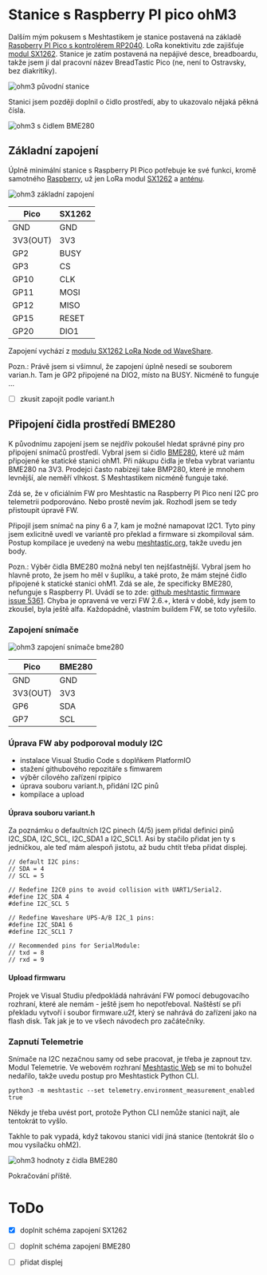 # Stanice s Raspberry PI pico ohM3

Dalším mým pokusem s Meshtastikem je stanice postavená na základě [Raspberry PI Pico s kontrolérem RP2040](https://www.raspberrypi.com/documentation/microcontrollers/pico-series.html#pico-1-family). LoRa konektivitu zde zajišťuje [modul SX1262](https://www.aliexpress.com/item/1005005868418525.html?spm=a2g0o.order_list.order_list_main.59.3e601802HxDH7p). Stanice je zatím postavená na nepájivé desce, breadboardu, takže jsem jí dal pracovní název BreadTastic Pico (ne, není to Ostravsky, bez diakritiky).

![ohm3 původní stanice](../www/img/ohm3_breadtastic_pico.jpg)

Stanici jsem později doplnil o čidlo prostředí, aby to ukazovalo nějaká pěkná čísla.

![ohm3 s čidlem BME280](../www/img/ohm3_bme280.jpg)

## Základní zapojení

Úplně minimální stanice s Raspberry PI Pico potřebuje ke své funkci, kromě samotného [Raspberry](https://www.raspberrypi.com/documentation/microcontrollers/pico-series.html#pico-1-family), už jen LoRa modul [SX1262](https://www.aliexpress.com/item/1005005868418525.html?spm=a2g0o.order_list.order_list_main.59.3e601802HxDH7p) a [anténu](https://www.aliexpress.com/item/32957518009.html?spm=a2g0o.order_list.order_list_main.75.19f61802j9j96w).

![ohm3 základní zapojení](../www/img/ohm3_zakladni_zapojeni.png)

Pico | SX1262
--- | ---
GND | GND
3V3(OUT) | 3V3
GP2 | BUSY
GP3 | CS
GP10 | CLK
GP11 | MOSI
GP12 | MISO
GP15 | RESET
GP20 | DIO1

Zapojení vychází z [modulu SX1262 LoRa Node od WaveShare](https://www.waveshare.com/pico-lora-sx1262-868m.htm).

Pozn.: Právě jsem si všimnul, že zapojení úplně nesedí se souborem varian.h. Tam je GP2 připojené na DIO2, místo na BUSY. Nicméně to funguje ...
- [ ] zkusit zapojit podle variant.h

## Připojení čidla prostředí BME280

K původnímu zapojení jsem se nejdřív pokoušel hledat správné piny pro připojení snímačů prostředí. Vybral jsem si čidlo [BME280](https://www.aliexpress.com/item/1005004527984343.html?spm=a2g0o.order_list.order_list_main.127.19f61802j9j96w), které už mám připojené ke statické stanici ohM1. Při nákupu čidla je třeba vybrat variantu BME280 na 3V3. Prodejci často nabízejí take BMP280, které je mnohem levnější, ale neměří vlhkost. S Meshtastikem nicméně funguje také.

Zdá se, že v oficiálním FW pro Meshtastic na Raspberry PI Pico není I2C pro telemetrii podporováno. Nebo prostě nevím jak. Rozhodl jsem se tedy přistoupit úpravě FW.

Připojil jsem snímač na piny 6 a 7, kam je možné namapovat I2C1. Tyto piny jsem exlicitně uvedl ve variantě pro překlad a firmware si zkompiloval sám. Postup kompilace je uvedený na webu [meshtastic.org](https://meshtastic.org/docs/development/firmware/build/), takže uvedu jen body.

Pozn.: Výběr čidla BME280 možná nebyl ten nejšťastnější. Vybral jsem ho hlavně proto, že jsem ho měl v šuplíku, a také proto, že mám stejné čidlo připojené k statické stanici ohM1. Zdá se ale, že specificky BME280, nefunguje s Raspberry PI. Uvádí se to zde: [github meshtastic firmware issue 5361](https://github.com/meshtastic/firmware/issues/5361). Chyba je opravená ve verzi FW 2.6.+, která v době, kdy jsem to zkoušel, byla ještě alfa. Každopádně, vlastním buildem FW, se toto vyřešilo.

### Zapojení snímače

![ohm3 zapojení snímače bme280](../www/img/ohm3_pripojeni_bme280.png)

Pico | BME280
--- | ---
GND | GND
3V3(OUT) | 3V3
GP6 | SDA
GP7 | SCL

### Úprava FW aby podporoval moduly I2C

- instalace Visual Studio Code s doplňkem PlatformIO
- stažení githubového repozitáře s fimwarem
- výběr cílového zařízení rpipico
- úprava souboru variant.h, přidání I2C pinů
- kompilace a upload

#### Úprava souboru variant.h

Za poznámku o defaultních I2C pinech (4/5) jsem přidal definici pinů I2C_SDA, I2C_SCL, I2C_SDA1 a I2C_SCL1. Asi by stačilo přidat jen ty s jedničkou, ale teď mám alespoň jistotu, až budu chtít třeba přidat displej.

```code
// default I2C pins:
// SDA = 4
// SCL = 5

// Redefine I2C0 pins to avoid collision with UART1/Serial2.
#define I2C_SDA 4
#define I2C_SCL 5

// Redefine Waveshare UPS-A/B I2C_1 pins:
#define I2C_SDA1 6
#define I2C_SCL1 7

// Recommended pins for SerialModule:
// txd = 8
// rxd = 9
```

#### Upload firmwaru

Projek ve Visual Studiu předpokládá nahrávání FW pomocí debugovacího rozhraní, které ale nemám - ještě jsem ho nepotřeboval. Naštěstí se při překladu vytvoří i soubor firmware.u2f, který se nahrává do zařízení jako na flash disk. Tak jak je to ve všech návodech pro začátečníky.

### Zapnutí Telemetrie

Snímače na I2C nezačnou samy od sebe pracovat, je třeba je zapnout tzv. Modul Telemetrie. Ve webovém rozhraní [Meshtastic Web](https://client.meshtastic.org/) se mi to bohužel nedařilo, takže uvedu postup pro Meshtastick Python CLI.

```code
python3 -m meshtastic --set telemetry.environment_measurement_enabled true
```

Někdy je třeba uvést port, protože Python CLI nemůže stanici najít, ale tentokrát to vyšlo.

Takhle to pak vypadá, když takovou stanici vidí jiná stanice (tentokrát šlo o mou vysílačku ohM2).

![ohm3 hodnoty z čidla BME280](../www/img/ohm3_environment_values_bme280.jpg)

Pokračování příště.

# ToDo

- [x] doplnit schéma zapojení SX1262
- [ ] doplnit schéma zapojení BME280
- [ ] přidat displej


